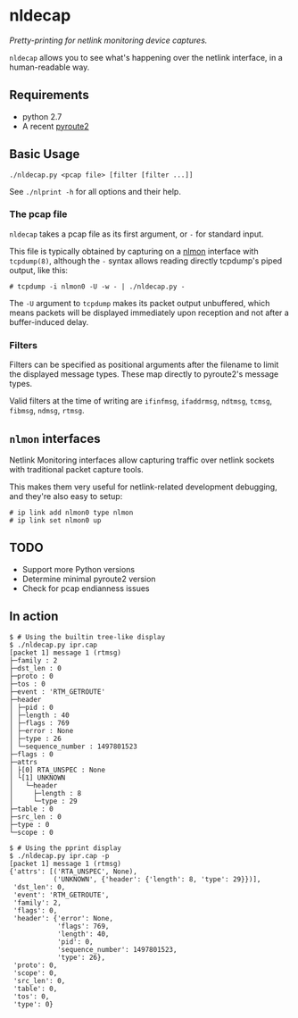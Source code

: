 # nldecap
*Pretty-printing for netlink monitoring device captures.*

`nldecap` allows you to see what's happening over the netlink interface, in a human-readable way.

## Requirements
* python 2.7
* A recent [pyroute2](https://github.com/svinota/pyroute2)

## Basic Usage
`./nldecap.py <pcap file> [filter [filter ...]]`

See `./nlprint -h` for all options and their help.

### The pcap file
`nldecap` takes a pcap file as its first argument, or `-` for standard input.

This file is typically obtained by capturing on a [nlmon](#nlmon-interfaces) interface with `tcpdump(8)`, although the `-` syntax allows reading directly tcpdump's piped output, like this:
```shell
# tcpdump -i nlmon0 -U -w - | ./nldecap.py -
```
The `-U` argument to `tcpdump` makes its packet output unbuffered, which means packets will be displayed immediately upon reception and not after a buffer-induced delay.

### Filters
Filters can be specified as positional arguments after the filename to limit the displayed message types. These map directly to pyroute2's message types.

Valid filters at the time of writing are `ifinfmsg`, `ifaddrmsg`, `ndtmsg`, `tcmsg`, `fibmsg`, `ndmsg`, `rtmsg`.

## `nlmon` interfaces

Netlink Monitoring interfaces allow capturing traffic over netlink sockets with traditional packet capture tools.

This makes them very useful for netlink-related development debugging, and they're also easy to setup:
```shell
# ip link add nlmon0 type nlmon
# ip link set nlmon0 up
```

## TODO
* Support more Python versions
* Determine minimal pyroute2 version
* Check for pcap endianness issues

## In action
```shell
$ # Using the builtin tree-like display
$ ./nldecap.py ipr.cap
[packet 1] message 1 (rtmsg)
├─family : 2
├─dst_len : 0
├─proto : 0
├─tos : 0
├─event : 'RTM_GETROUTE'
├─header
│ ├─pid : 0
│ ├─length : 40
│ ├─flags : 769
│ ├─error : None
│ ├─type : 26
│ └─sequence_number : 1497801523
├─flags : 0
├─attrs
│ ├[0] RTA_UNSPEC : None
│ └[1] UNKNOWN
│   └─header
│     ├─length : 8
│     └─type : 29
├─table : 0
├─src_len : 0
├─type : 0
└─scope : 0

$ # Using the pprint display
$ ./nldecap.py ipr.cap -p
[packet 1] message 1 (rtmsg)
{'attrs': [('RTA_UNSPEC', None),
           ('UNKNOWN', {'header': {'length': 8, 'type': 29}})],
 'dst_len': 0,
 'event': 'RTM_GETROUTE',
 'family': 2,
 'flags': 0,
 'header': {'error': None,
            'flags': 769,
            'length': 40,
            'pid': 0,
            'sequence_number': 1497801523,
            'type': 26},
 'proto': 0,
 'scope': 0,
 'src_len': 0,
 'table': 0,
 'tos': 0,
 'type': 0} 

```
